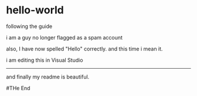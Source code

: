 # hello-world
following the guide


i am a guy no longer flagged as a spam account

also, I have now spelled "Hello" correctly. and this time i mean it.


i am editing this in Visual Studio

---

and finally my readme is beautiful.

#THe End
